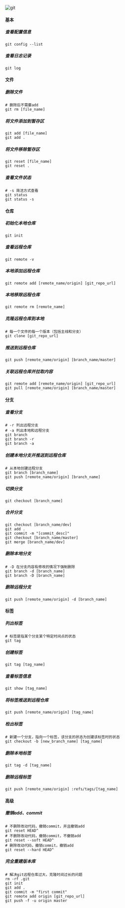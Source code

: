 ![git](https://gitee.com/wuruixuan/markdown-images/raw/master/images/git.png)

#### 基本

##### 查看配置信息

```shell
git config --list
```

##### 查看日志记录

```shell
git log
```

#### 文件

##### 删除文件

```shell
# 删除后不需要add
git rm [file_name]
```

##### 将文件添加到暂存区

```shell
git add [file_name]
git add .
```

##### 将文件移除暂存区

```shell
git reset [file_name]
git reset .
```

##### 查看文件状态

```shell
# -s 简洁方式查看
git status
git status -s
```

#### 仓库

##### 初始化本地仓库

```shell
git init
```

##### 查看远程仓库

```shell
git remote -v
```

##### 本地添加远程仓库

```shell
git remote add [remote_name/origin] [git_repo_url]
```

##### 本地移除远程仓库

```shell
git remote rm [remote_name]
```

##### 克隆远程仓库到本地

```shell
# 每一个文件的每一个版本（包括主线和分支）
git clone [git_repo_url]
```

##### 推送到远程仓库

```shell
git push [remote_name/origin] [branch_name/master]
```

##### 关联远程仓库并拉取内容

```shell
git remote add [remote_name/origin] [git_repo_url]
git pull [remote_name/origin] [branch_name/master]
```

#### 分支

##### 查看分支

```shell
# -r 列出远程分支
# -a 列出本地和远程分支
git branch
git branch -r
git branch -a
```

##### 创建本地分支并推送到远程仓库

```shell
# 从本地创建远程分支
git branch [branch_name]
git push [remote_name/origin] [branch_name]
```

##### 切换分支

```shell
git checkout [branch_name]
```

##### 合并分支

```shell
git checkout [branch_name/dev]
git add .
git commit -m "[commit_desc]"
git checkout [branch_name/master]
git merge [branch_name/dev]
```

##### 删除本地分支

```shell
# -D 在分支内容有修改的情况下强制删除
git branch -d [branch_name]
git branch -D [branch_name]
```

##### 删除远程分支

```shell
git push [remote_name/origin] -d [branch_name]
```

#### 标签

##### 列出标签

```shell
# 标签是指某个分支某个特定时间点的状态
git tag
```

##### 创建标签

```shell
git tag [tag_name]
```

##### 查看标签信息

```shell
git show [tag_name]
```

##### 将标签推送到远程仓库

```shell
git push [remote_name/origin] [tag_name]
```

##### 检出标签

```shell
# 新建一个分支，指向一个标签，该分支的状态为创建该标签时的状态
git checkout -b [new_branch_name] [tag_name]
```

##### 删除本地标签

```shell
git tag -d [tag_name]
```

##### 删除远程标签

```shell
git push [remote_name/origin] :refs/tags/[tag_name]
```

#### 高级

##### 撤销add、commit

```shell
# 不删除改动代码，撤销commit，并且撤销add
git reset HEAD^
# 不删除改动代码，撤销commit，不撤销add
git reset --soft HEAD^
# 删除改动代码，撤销commit，撤销add
git reset --hard HEAD^
```

##### 完全重建版本库

```shell
# 解决git远程仓库过大，克隆时间过长的问题
rm -rf .git
git init
git add .
git commit -m "first commit"
git remote add origin [git_repo_url]
git push -f -u origin master
```

